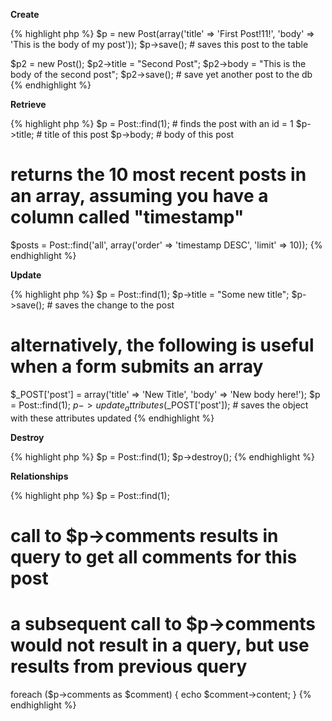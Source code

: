 ---
---
**Create**

{% highlight php %}
$p = new Post(array('title' => 'First Post!11!', 'body' => 'This is the body of my post'));
$p->save(); # saves this post to the table
 
$p2 = new Post();
$p2->title = "Second Post";
$p2->body = "This is the body of the second post";
$p2->save(); # save yet another post to the db
{% endhighlight %}

**Retrieve**

{% highlight php %}
$p = Post::find(1); # finds the post with an id = 1
$p->title; # title of this post
$p->body;  # body of this post
 
# returns the 10 most recent posts in an array, assuming you have a column called "timestamp"
$posts = Post::find('all', array('order' => 'timestamp DESC', 'limit' => 10));
{% endhighlight %}

**Update**

{% highlight php %}
$p = Post::find(1);
$p->title = "Some new title";
$p->save(); # saves the change to the post
 
# alternatively, the following is useful when a form submits an array
$_POST['post'] = array('title' => 'New Title', 'body' => 'New body here!');
$p = Post::find(1);
$p->update_attributes($_POST['post']); # saves the object with these attributes updated
{% endhighlight %}

**Destroy**

{% highlight php %}
$p = Post::find(1);
$p->destroy();
{% endhighlight %}

**Relationships**

{% highlight php %}
$p = Post::find(1);
# call to $p->comments results in query to get all comments for this post
# a subsequent call to $p->comments would not result in a query, but use results from previous query
foreach ($p->comments as $comment) {
  echo $comment->content;
}
{% endhighlight %}

